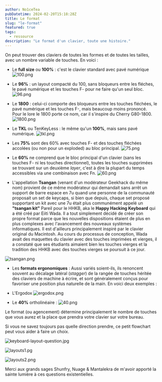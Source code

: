 ```yaml
---
author: No1ceTea
pubDatetime: 2024-02-20T15:18:28Z
title: Le format
slug: "le-format"
featured: true
tags:
  - ressource
description: "Le format d'un clavier, toute une histoire."
---
```


On peut trouver des claviers de toutes les formes et de toutes les tailles, avec un nombre variable de touches. En voici :

- Le **full size** ou **100%** : c'est le clavier standard avec pavé numérique
  ![100.png](/posts/100.png)

- Le **96%** : un layout compacté du 100, sans bloqueurs entre les fléches, le pavé numérique et les touches F- pour ne faire qu'un seul bloc.
  ![96.png](/posts/96.png)

- Le **1800** : celui-ci comporte des bloqueurs entre les touches fléchées, le pavé numérique et les touches F-, mais beaucoup moins prononcé. Pour le lore le 1800 porte ce nom, car il s'inspire du Cherry G80-1800.
  ![1800.png](/posts/1800.png)

- Le **TKL** ou TenKeyLess : le même qu'un **100%**, mais sans pavé numérique.
  ![tkl.png](/posts/tkl.png)

- Les **75%** sont des 60% avec touches F- et des touches fléchées accolées (ou non pour un exploded) au bloc principal.
  ![75.png](/posts/75.png)

- Le **60%** ne comprend que le bloc principal d'un clavier (sans les touches F- ni les touches directionnel), toutes les touches supprimées se trouvant sur un deuxième _layer_, c'est à dire la plupart du temps accessibles via une combinaison avec Fn.
  ![60.png](/posts/60.png)

- L'appellation **Tsangan** (venant d'un modérateur Geekhack du même nom) provient de ce même modérateur qui demandait sans arrêt un support de barre espace en 7u quand une personne de la communauté proposait un set de keycaps, si bien que depuis, chaque set proposé supportant un kit avec une 7u était plus communément appelé un **"tsangan kit"**
  Pareil pour le HHKB, aka le **Happy Hacking Keyboard** qui a été créé par Eiiti Wada. Il a tout simplement décidé de créer son propre format parce que les nouvelles dispositions étaient de plus en plus complexes avec l'avancement des nouveaux systèmes informatiques. Il est d'ailleurs principalement inspiré par le clavier original du Macintosh. Au cours du processus de conception, Wada avait des maquettes du clavier avec des touches imprimées et vierges, il a constaté que ses étudiants aimaient bien les touches vierges et la tradition des HHKB avec des touches vierges se poursuit à ce jour.

![tsangan.png](/posts/tsangan.png)

- Les **formats ergonomiques** : Aussi variés soient-ils, ils renoncent souvent au décalage latéral (_stagger_) de la rangée de touches héritée des claviers de machine à écrire, et sont généralement conçus pour favoriser une position plus naturelle de la main. En voici deux exemples :

- L'Ergodox ![ergodox.png](/posts/ergodox.png)

- Le **40%** ortholinéaire : ![40.png](/posts/40.png)

Le format (ou agencement) détermine principalement le nombre de touches que vous aurez et la place que prendra votre clavier sur votre bureau.

Si vous ne savez toujours pas quelle direction prendre, ce petit flowchart peut vous aider à faire un choix.

![keyboard-layout-question.jpg](/posts/keyboard-layout-question.png)

![layouts1.pg](/posts/layouts1.png)

![layouts2.png](/posts/layouts2.png)

Merci aux grands sages Shunfry, Nuage & Mantalekra de m'avoir apporté la sainte lumière à ces questions existentielles.
